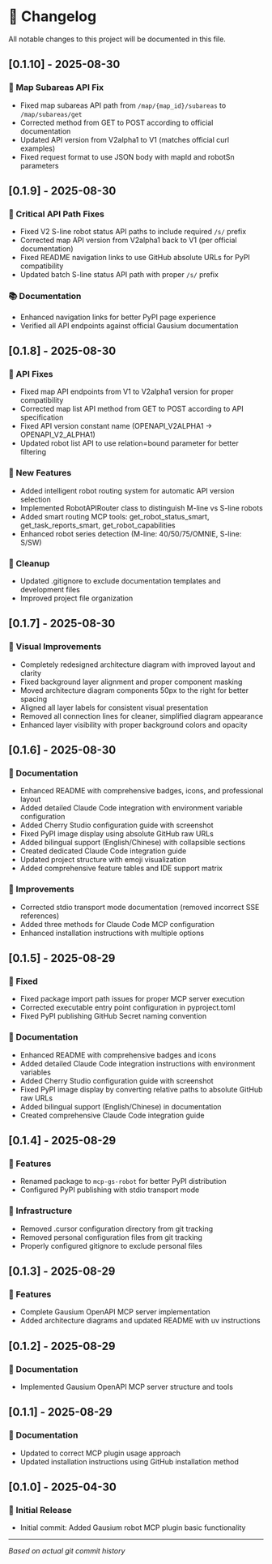 # 📝 Changelog

All notable changes to this project will be documented in this file.

## [0.1.10] - 2025-08-30

### 🔧 Map Subareas API Fix
- Fixed map subareas API path from `/map/{map_id}/subareas` to `/map/subareas/get`
- Corrected method from GET to POST according to official documentation
- Updated API version from V2alpha1 to V1 (matches official curl examples)
- Fixed request format to use JSON body with mapId and robotSn parameters

## [0.1.9] - 2025-08-30

### 🔧 Critical API Path Fixes
- Fixed V2 S-line robot status API paths to include required `/s/` prefix
- Corrected map API version from V2alpha1 back to V1 (per official documentation)
- Fixed README navigation links to use GitHub absolute URLs for PyPI compatibility
- Updated batch S-line status API path with proper `/s/` prefix

### 📚 Documentation  
- Enhanced navigation links for better PyPI page experience
- Verified all API endpoints against official Gausium documentation

## [0.1.8] - 2025-08-30

### 🔧 API Fixes
- Fixed map API endpoints from V1 to V2alpha1 version for proper compatibility
- Corrected map list API method from GET to POST according to API specification
- Fixed API version constant name (OPENAPI_V2ALPHA1 → OPENAPI_V2_ALPHA1)
- Updated robot list API to use relation=bound parameter for better filtering

### 🚀 New Features
- Added intelligent robot routing system for automatic API version selection
- Implemented RobotAPIRouter class to distinguish M-line vs S-line robots
- Added smart routing MCP tools: get_robot_status_smart, get_task_reports_smart, get_robot_capabilities
- Enhanced robot series detection (M-line: 40/50/75/OMNIE, S-line: S/SW)

### 🧹 Cleanup
- Updated .gitignore to exclude documentation templates and development files
- Improved project file organization

## [0.1.7] - 2025-08-30

### 🎨 Visual Improvements
- Completely redesigned architecture diagram with improved layout and clarity
- Fixed background layer alignment and proper component masking
- Moved architecture diagram components 50px to the right for better spacing
- Aligned all layer labels for consistent visual presentation
- Removed all connection lines for cleaner, simplified diagram appearance
- Enhanced layer visibility with proper background colors and opacity

## [0.1.6] - 2025-08-30

### 📝 Documentation
- Enhanced README with comprehensive badges, icons, and professional layout
- Added detailed Claude Code integration with environment variable configuration
- Added Cherry Studio configuration guide with screenshot
- Fixed PyPI image display using absolute GitHub raw URLs
- Added bilingual support (English/Chinese) with collapsible sections
- Created dedicated Claude Code integration guide
- Updated project structure with emoji visualization
- Added comprehensive feature tables and IDE support matrix

### 🔧 Improvements
- Corrected stdio transport mode documentation (removed incorrect SSE references)
- Added three methods for Claude Code MCP configuration
- Enhanced installation instructions with multiple options

## [0.1.5] - 2025-08-29

### 🐛 Fixed
- Fixed package import path issues for proper MCP server execution
- Corrected executable entry point configuration in pyproject.toml
- Fixed PyPI publishing GitHub Secret naming convention

### 📝 Documentation
- Enhanced README with comprehensive badges and icons
- Added detailed Claude Code integration instructions with environment variables
- Added Cherry Studio configuration guide with screenshot
- Fixed PyPI image display by converting relative paths to absolute GitHub raw URLs
- Added bilingual support (English/Chinese) in documentation
- Created comprehensive Claude Code integration guide

## [0.1.4] - 2025-08-29

### 🚀 Features
- Renamed package to `mcp-gs-robot` for better PyPI distribution
- Configured PyPI publishing with stdio transport mode

### 🔧 Infrastructure  
- Removed .cursor configuration directory from git tracking
- Removed personal configuration files from git tracking
- Properly configured gitignore to exclude personal files

## [0.1.3] - 2025-08-29

### 🚀 Features
- Complete Gausium OpenAPI MCP server implementation
- Added architecture diagrams and updated README with uv instructions

## [0.1.2] - 2025-08-29

### 🎨 Documentation
- Implemented Gausium OpenAPI MCP server structure and tools

## [0.1.1] - 2025-08-29

### 📝 Documentation  
- Updated to correct MCP plugin usage approach
- Updated installation instructions using GitHub installation method

## [0.1.0] - 2025-04-30

### 🎉 Initial Release
- Initial commit: Added Gausium robot MCP plugin basic functionality

---

*Based on actual git commit history*